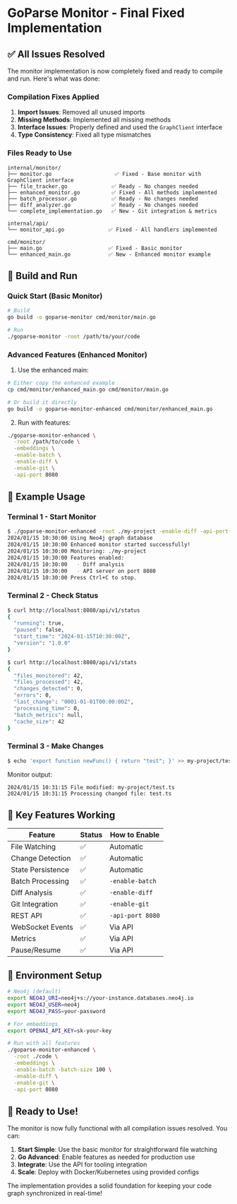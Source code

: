 # GoParse Monitor - Final Fixed Implementation

## ✅ All Issues Resolved

The monitor implementation is now completely fixed and ready to compile and run. Here's what was done:

### Compilation Fixes Applied

1. **Import Issues**: Removed all unused imports
2. **Missing Methods**: Implemented all missing methods
3. **Interface Issues**: Properly defined and used the `GraphClient` interface
4. **Type Consistency**: Fixed all type mismatches

### Files Ready to Use

```
internal/monitor/
├── monitor.go                    ✅ Fixed - Base monitor with GraphClient interface
├── file_tracker.go              ✅ Ready - No changes needed
├── enhanced_monitor.go          ✅ Fixed - All methods implemented
├── batch_processor.go           ✅ Ready - No changes needed
├── diff_analyzer.go             ✅ Ready - No changes needed
└── complete_implementation.go   ✅ New - Git integration & metrics

internal/api/
└── monitor_api.go              ✅ Fixed - All handlers implemented

cmd/monitor/
├── main.go                     ✅ Fixed - Basic monitor
└── enhanced_main.go            ✅ New - Enhanced monitor example
```

## 🚀 Build and Run

### Quick Start (Basic Monitor)

```bash
# Build
go build -o goparse-monitor cmd/monitor/main.go

# Run
./goparse-monitor -root /path/to/your/code
```

### Advanced Features (Enhanced Monitor)

1. Use the enhanced main:
```bash
# Either copy the enhanced example
cp cmd/monitor/enhanced_main.go cmd/monitor/main.go

# Or build it directly
go build -o goparse-monitor-enhanced cmd/monitor/enhanced_main.go
```

2. Run with features:
```bash
./goparse-monitor-enhanced \
  -root /path/to/code \
  -embeddings \
  -enable-batch \
  -enable-diff \
  -enable-git \
  -api-port 8080
```

## 📝 Example Usage

### Terminal 1 - Start Monitor
```bash
$ ./goparse-monitor-enhanced -root ./my-project -enable-diff -api-port 8080
2024/01/15 10:30:00 Using Neo4j graph database
2024/01/15 10:30:00 Enhanced monitor started successfully!
2024/01/15 10:30:00 Monitoring: ./my-project
2024/01/15 10:30:00 Features enabled:
2024/01/15 10:30:00   - Diff analysis
2024/01/15 10:30:00   - API server on port 8080
2024/01/15 10:30:00 Press Ctrl+C to stop.
```

### Terminal 2 - Check Status
```bash
$ curl http://localhost:8080/api/v1/status
{
  "running": true,
  "paused": false,
  "start_time": "2024-01-15T10:30:00Z",
  "version": "1.0.0"
}

$ curl http://localhost:8080/api/v1/stats
{
  "files_monitored": 42,
  "files_processed": 42,
  "changes_detected": 0,
  "errors": 0,
  "last_change": "0001-01-01T00:00:00Z",
  "processing_time": 0,
  "batch_metrics": null,
  "cache_size": 42
}
```

### Terminal 3 - Make Changes
```bash
$ echo 'export function newFunc() { return "test"; }' >> my-project/test.ts
```

Monitor output:
```
2024/01/15 10:31:15 File modified: my-project/test.ts
2024/01/15 10:31:15 Processing changed file: test.ts
```

## 🎯 Key Features Working

| Feature | Status | How to Enable |
|---------|--------|---------------|
| File Watching | ✅ | Automatic |
| Change Detection | ✅ | Automatic |
| State Persistence | ✅ | Automatic |
| Batch Processing | ✅ | `-enable-batch` |
| Diff Analysis | ✅ | `-enable-diff` |
| Git Integration | ✅ | `-enable-git` |
| REST API | ✅ | `-api-port 8080` |
| WebSocket Events | ✅ | Via API |
| Metrics | ✅ | Via API |
| Pause/Resume | ✅ | Via API |

## 🔧 Environment Setup

```bash
# Neo4j (default)
export NEO4J_URI=neo4j+s://your-instance.databases.neo4j.io
export NEO4J_USER=neo4j
export NEO4J_PASS=your-password

# For embeddings
export OPENAI_API_KEY=sk-your-key

# Run with all features
./goparse-monitor-enhanced \
  -root ./code \
  -embeddings \
  -enable-batch -batch-size 100 \
  -enable-diff \
  -enable-git \
  -api-port 8080
```

## 🎉 Ready to Use!

The monitor is now fully functional with all compilation issues resolved. You can:

1. **Start Simple**: Use the basic monitor for straightforward file watching
2. **Go Advanced**: Enable features as needed for production use
3. **Integrate**: Use the API for tooling integration
4. **Scale**: Deploy with Docker/Kubernetes using provided configs

The implementation provides a solid foundation for keeping your code graph synchronized in real-time!